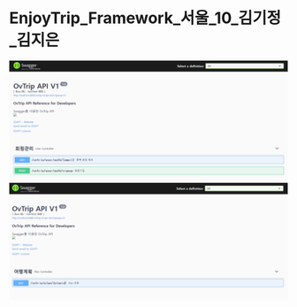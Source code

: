 # EnjoyTrip_Framework_서울_10_김기정_김지은


<img src = "./img/swagger1.PNG">
<img src = "./img/swagger2.png">
